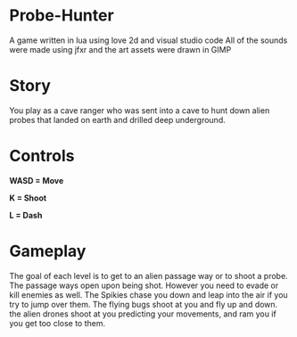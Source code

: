 # Probe-Hunter
A game written in lua using love 2d and visual studio code
All of the sounds were made using jfxr and the art assets were drawn in GIMP

# Story
You play as a cave ranger who was sent into a cave to hunt down alien probes that landed on earth and drilled deep underground.

# Controls
**WASD = Move**

**K = Shoot**

**L = Dash**

# Gameplay
The goal of each level is to get to an alien passage way or to shoot a probe. The passage ways open upon being shot. However you need to evade or kill enemies as well.
The Spikies chase you down and leap into the air if you try to jump over them.
The flying bugs shoot at you and fly up and down.
the alien drones shoot at you predicting your movements, and ram you if you get too close to them.
